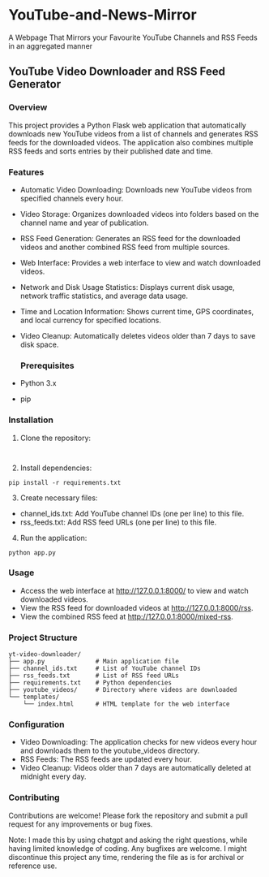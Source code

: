 # YouTube-and-News-Mirror
A Webpage That Mirrors your Favourite YouTube Channels and RSS Feeds in an aggregated manner

<h2>YouTube Video Downloader and RSS Feed Generator</h2>

<h3>Overview</h3>

This project provides a Python Flask web application that automatically downloads new YouTube videos from a list of channels and generates RSS feeds for the downloaded videos. The application also combines multiple RSS feeds and sorts entries by their published date and time.

<h3>Features</h3>

- Automatic Video Downloading: Downloads new YouTube videos from specified channels every hour.
- Video Storage: Organizes downloaded videos into folders based on the channel name and year of publication.
- RSS Feed Generation: Generates an RSS feed for the downloaded videos and another combined RSS feed from multiple sources.
- Web Interface: Provides a web interface to view and watch downloaded videos.
- Network and Disk Usage Statistics: Displays current disk usage, network traffic statistics, and average data usage.
- Time and Location Information: Shows current time, GPS coordinates, and local currency for specified locations.
- Video Cleanup: Automatically deletes videos older than 7 days to save disk space.

  <h3>Prerequisites</h3>

- Python 3.x
- pip

<h3>Installation</h3>

1. Clone the repository:

```


```

2. Install dependencies:
```
pip install -r requirements.txt

```

3. Create necessary files:

- channel_ids.txt: Add YouTube channel IDs (one per line) to this file.
- rss_feeds.txt: Add RSS feed URLs (one per line) to this file.

4. Run the application:
```
python app.py

```

<h3>Usage</h3>

* Access the web interface at http://127.0.0.1:8000/ to view and watch downloaded videos.
* View the RSS feed for downloaded videos at http://127.0.0.1:8000/rss.
* View the combined RSS feed at http://127.0.0.1:8000/mixed-rss.

<h3>Project Structure</h3>

```
yt-video-downloader/
├── app.py              # Main application file
├── channel_ids.txt     # List of YouTube channel IDs
├── rss_feeds.txt       # List of RSS feed URLs
├── requirements.txt    # Python dependencies
├── youtube_videos/     # Directory where videos are downloaded
└── templates/
    └── index.html      # HTML template for the web interface
```

<h3>Configuration</h3>

- Video Downloading: The application checks for new videos every hour and downloads them to the youtube_videos directory.
- RSS Feeds: The RSS feeds are updated every hour.
- Video Cleanup: Videos older than 7 days are automatically deleted at midnight every day.

<h3>Contributing</h3>
Contributions are welcome! Please fork the repository and submit a pull request for any improvements or bug fixes.

Note: I made this by using chatgpt and asking the right questions, while having limited knowledge of coding. Any bugfixes are welcome. I might discontinue this project any time, rendering the file as is for archival or reference use.
